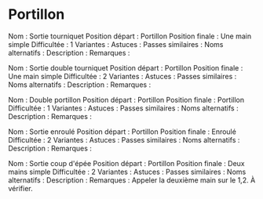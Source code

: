Portillon
=========

Nom : Sortie tourniquet
Position départ : Portillon
Position finale : Une main simple
Difficultée : 1
Variantes : 
Astuces : 
Passes similaires : 
Noms alternatifs : 
Description : 
Remarques : 


Nom : Sortie double tourniquet
Position départ : Portillon
Position finale : Une main simple
Difficultée : 2
Variantes : 
Astuces : 
Passes similaires : 
Noms alternatifs : 
Description : 
Remarques : 


Nom : Double portillon
Position départ : Portillon
Position finale : Portillon
Difficultée : 1
Variantes : 
Astuces : 
Passes similaires : 
Noms alternatifs : 
Description : 
Remarques : 


Nom : Sortie enroulé
Position départ : Portillon
Position finale : Enroulé
Difficultée : 2
Variantes : 
Astuces : 
Passes similaires : 
Noms alternatifs : 
Description : 
Remarques : 


Nom : Sortie coup d'épée
Position départ : Portillon
Position finale : Deux mains simple
Difficultée : 2
Variantes : 
Astuces : 
Passes similaires : 
Noms alternatifs : 
Description : 
Remarques : Appeler la deuxième main sur le 1,2. À vérifier.
